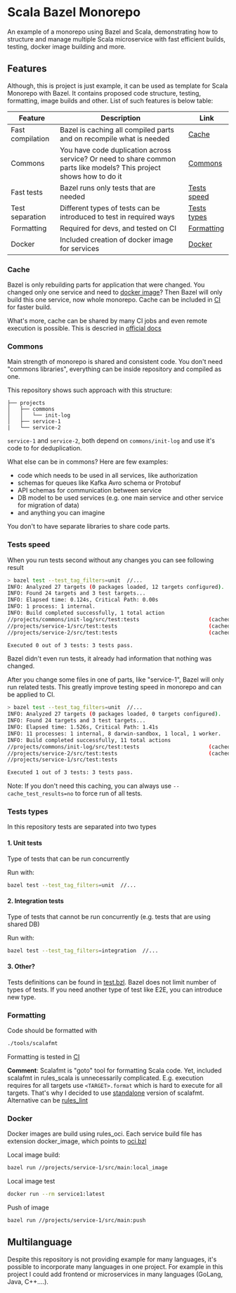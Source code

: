 # Scala Bazel Monorepo
An example of a monorepo using Bazel and Scala, demonstrating how to structure and manage multiple Scala microservice with fast efficient builds, testing, docker image building and more.

## Features
Although, this is project is just example, it can be used as template for Scala Monorepo with Bazel.
It contains proposed code structure, testing, formatting, image builds and other. 
List of such features is below table:

| Feature          | Description                                                                                                          | Link                            |
|------------------|----------------------------------------------------------------------------------------------------------------------|---------------------------------|
| Fast compilation | Bazel is caching all compiled parts and on recompile what is needed                                                  | [Cache](#cache)                 |
| Commons          | You have code duplication across service? Or need to share common parts like models? This project shows how to do it | [Commons](#commons)             |
| Fast tests       | Bazel runs only tests that are needed                                                                                | [Tests speed](#tests-speed)     |
| Test separation  | Different types of tests can be introduced to test in required ways                                                  | [Tests types](#tests-types)     |
| Formatting       | Required for devs, and tested on CI                                                                                  | [Formatting](#formatting)       |
| Docker           | Included creation of docker image for services                                                                       | [Docker](#docker)               |

### Cache
Bazel is only rebuilding parts for application that were changed.
You changed only one service and need to [docker image](#docker)? Then Bazel will only build this one service, now whole monorepo. 
Cache can be included in [CI](.github/workflows/pr.yml) for faster build.

What's more, cache can be shared by many CI jobs and even remote execution is possible. This is descried in [official docs](https://bazel.build/remote/rbe)

### Commons
Main strength of monorepo is shared and consistent code. 
You don't need "commons libraries", everything can be inside repository and compiled as one.

This repository shows such approach with this structure:
```
├── projects
│   ├── commons
│   │   └── init-log
│   ├── service-1
|   └── service-2
```
`service-1` and `service-2`, both depend on `commons/init-log` and use it's code to for deduplication.

What else can be in commons? Here are few examples:
- code which needs to be used in all services, like authorization
- schemas for queues like Kafka Avro schema or Protobuf
- API schemas for communication between service
- DB model to be used services (e.g. one main service and other service for migration of data)
- and anything you can imagine

You don't to have separate libraries to share code parts.

### Tests speed
When you run tests second without any changes you can see following result

```bash 
> bazel test --test_tag_filters=unit  //...                        
INFO: Analyzed 27 targets (0 packages loaded, 12 targets configured).
INFO: Found 24 targets and 3 test targets...
INFO: Elapsed time: 0.124s, Critical Path: 0.00s
INFO: 1 process: 1 internal.
INFO: Build completed successfully, 1 total action
//projects/commons/init-log/src/test:tests                      (cached) PASSED in 0.6s
//projects/service-1/src/test:tests                             (cached) PASSED in 0.6s
//projects/service-2/src/test:tests                             (cached) PASSED in 0.5s

Executed 0 out of 3 tests: 3 tests pass.
```
Bazel didn't even run tests, it already had information that nothing was changed.

After you change some files in one of parts, like "service-1", Bazel will only run related tests.
This greatly improve testing speed in monorepo and can be applied to CI.
```bash
> bazel test --test_tag_filters=unit  //...                        
INFO: Analyzed 27 targets (0 packages loaded, 0 targets configured).
INFO: Found 24 targets and 3 test targets...
INFO: Elapsed time: 1.526s, Critical Path: 1.41s
INFO: 11 processes: 1 internal, 8 darwin-sandbox, 1 local, 1 worker.
INFO: Build completed successfully, 11 total actions
//projects/commons/init-log/src/test:tests                      (cached) PASSED in 0.6s
//projects/service-2/src/test:tests                             (cached) PASSED in 0.5s
//projects/service-1/src/test:tests                                      PASSED in 0.7s

Executed 1 out of 3 tests: 3 tests pass.
```

Note: If you don't need this caching, you can always use `--cache_test_results=no` to force run of all tests.

### Tests types
In this repository tests are separated into two types

#### 1. Unit tests
Type of tests that can be run concurrently

Run with:
```bash
bazel test --test_tag_filters=unit  //...
```

#### 2. Integration tests
Type of tests that cannot be run concurrently (e.g. tests that are using shared DB)

Run with:
```bash
bazel test --test_tag_filters=integration  //...
```

#### 3. Other?
Tests definitions can be found in [test.bzl](tools/test.bzl).
Bazel does not limit number of types of tests. If you need another type of test like E2E, you can introduce new type.

### Formatting
Code should be formatted with
```bash
./tools/scalafmt
```

Formatting is tested in [CI](.github/workflows/pr.yml)

**Comment**: Scalafmt is "goto" tool for formatting Scala code. Yet, included scalafmt in rules_scala is unnecessarily complicated. E.g. execution requires for all targets use `<TARGET>.format` which is hard to execute for all targets.
That's why I decided to use [standalone](https://scalameta.org/scalafmt/docs/installation.html#standalone) version of scalafmt.
Alternative can be [rules_lint](https://github.com/aspect-build/rules_lint)

### Docker
Docker images are build using rules_oci. 
Each service build file has extension docker_image, which points to [oci.bzl](tools/oci.bzl)

Local image build:
```bash
bazel run //projects/service-1/src/main:local_image
```

Local image test
```bash
docker run --rm service1:latest 
```

Push of image
```bash
bazel run //projects/service-1/src/main:push
```

## Multilanguage
Despite this repository is not providing example for many languages, it's possible to incorporate many languages in one project.
For example in this project I could add frontend or microservices in many languages (GoLang, Java, C++....).